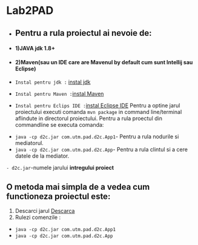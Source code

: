 # Lab2PAD
- ## Pentru a rula proiectul ai nevoie de:
- #### 1)JAVA jdk 1.8+
- #### 2)Maven(sau un IDE care are Mavenul by default cum sunt Intellij sau Eclipse)

- `Instal pentru jdk :` [instal jdk](http://www.oracle.com/technetwork/java/javase/downloads/jdk8-downloads-2133151.html)
- `Instal pentru Maven :`[instal Maven](https://maven.apache.org/download.cgi)
- `Instal pentru Eclips IDE :`[instal Eclipse IDE](https://eclipse.org/downloads/)
Pentru a optine jarul proiectului executi comanda `mvn package` in command line/terminal aflindute in directorul proiectului.
Pentru a rula proectul din commandline se executa comanda:

+ `java -cp d2c.jar com.utm.pad.d2c.App1`- Pentru a rula nodurile si mediatorul.
+ `java -cp d2c.jar com.utm.pad.d2c.App`- Pentru a rula clintul si a cere datele de la mediator.
 
 `- d2c.jar`-numele jarului  **intregului proiect**

## O metoda mai simpla de a vedea cum functioneza proiectul este:
1. Descarci  jarul  [Descarca](https://github.com/ionmacovei/Lab2PAD/raw/master/out/artifacts/dis_jar/d2c.jar)   
2. Rulezi comenzile :
 - `java -cp d2c.jar com.utm.pad.d2c.App1`
 - `java -cp d2c.jar com.utm.pad.d2c.App`